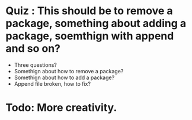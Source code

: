 # Quiz : This should be to remove a package, something about adding a package, soemthign with append and so on?
* Three questions?
* Somethign about how to remove a package?
* Somethign about how to add a package?
* Append file broken, how to fix?

# Todo: More creativity.